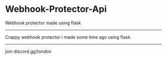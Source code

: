 # Webhook-Protector-Api
Webhook protector made using flask
<hr>

Crappy webhook protector i made some time ago using flask.

<hr>

join discord.gg/london
